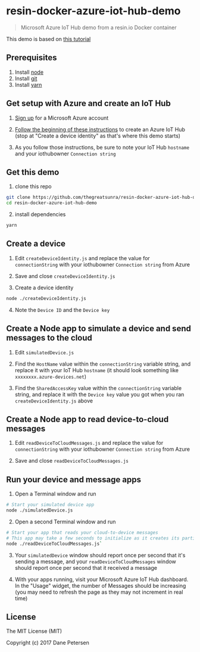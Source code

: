 # resin-docker-azure-iot-hub-demo

> Microsoft Azure IoT Hub demo from a resin.io Docker container

This demo is based on [this tutorial](https://docs.microsoft.com/en-us/azure/iot-hub/iot-hub-node-node-getstarted)

## Prerequisites

1) Install [node](https://nodejs.org/en/)
2) Install [git](https://git-scm.com/downloads)
3) Install [yarn](https://yarnpkg.com/lang/en/docs/install/)

## Get setup with Azure and create an IoT Hub

1) [Sign up](https://azure.microsoft.com/) for a Microsoft Azure account

2) [Follow the beginning of these instructions](https://docs.microsoft.com/en-us/azure/iot-hub/iot-hub-node-node-getstarted) to create an Azure IoT Hub (stop at "Create a device identity" as that's where this demo starts)

3) As you follow those instructions, be sure to note your IoT Hub `hostname` and your iothubowner `Connection string`

## Get this demo

1) clone this repo

```bash
git clone https://github.com/thegreatsunra/resin-docker-azure-iot-hub-demo.git
cd resin-docker-azure-iot-hub-demo
```

2) install dependencies

```bash
yarn
```

## Create a device

1) Edit `createDeviceIdentity.js` and replace the value for `connectionString` with your iothubowner `Connection string` from Azure

2) Save and close `createDeviceIdentity.js`

3) Create a device identity

```bash
node ./createDeviceIdentity.js
```

4) Note the `Device ID` and the `Device key`

## Create a Node app to simulate a device and send messages to the cloud

1) Edit `simulatedDevice.js`

2) Find the `HostName` value within the `connectionString` variable string, and replace it with your IoT Hub `hostname` (it should look something like `xxxxxxxx.azure-devices.net`)

3) Find the `SharedAccessKey` value within the `connectionString` variable string, and replace it with the `Device key` value you got when you ran `createDeviceIdentity.js` above

## Create a Node app to read device-to-cloud messages

1) Edit `readDeviceToCloudMessages.js` and replace the value for `connectionString` with your iothubowner `Connection string` from Azure

2) Save and close `readDeviceToCloudMessages.js`

## Run your device and message apps

1) Open a Terminal window and run

```bash
# Start your simulated device app
node ./simulatedDevice.js
```

2) Open a second Terminal window and run

```bash
# Start your app that reads your cloud-to-device messages
# This app may take a few seconds to initialize as it creates its partition receivers
node ./readDeviceToCloudMessages.js`
```

3) Your `simulatedDevice` window should report once per second that it's sending a message, and your `readDeviceToCloudMessages` window should report once per second that it received a message

4) With your apps running, visit your Microsoft Azure IoT Hub dashboard. In the "Usage" widget, the number of Messages should be increasing (you may need to refresh the page as they may not increment in real time)

## License

The MIT License (MIT)

Copyright (c) 2017 Dane Petersen
